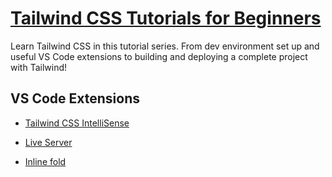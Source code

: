 # [**Tailwind CSS Tutorials for Beginners**](https://www.youtube.com/playlist?list=PL0Zuz27SZ-6M8znNpim8dRiICRrP5HPft)

Learn Tailwind CSS in this tutorial series. From dev environment set up and useful VS Code extensions to building and deploying a complete project with Tailwind!

## VS Code Extensions

- [Tailwind CSS IntelliSense](https://marketplace.visualstudio.com/items?itemName=bradlc.vscode-tailwindcss)

- [Live Server](https://marketplace.visualstudio.com/items?itemName=ritwickdey.LiveServer)

- [Inline fold](https://marketplace.visualstudio.com/items?itemName=moalamri.inline-fold)
